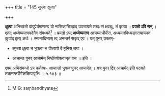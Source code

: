+++
title = "145 सुप्त्वा क्षुत्वा"

+++


**क्षुत्वा** अनिच्छतो वायुप्रेर्यमाणस्य यो नासिकाच्छिद्राद् उपजायते शब्दः स क्षवथुः, तं कृत्वा । **प्रयतो ऽपि सन्** । एतद् अध्येष्यमाणपदेनैव संबध्यते[^२७५] । प्रयतो ऽप्य् **अध्येष्यमाण** आचम्याधीयीत, अध्ययनविध्यङ्गतयाचमनं कुर्याद् इत्य् अर्थः । स्नानादिभ्यस् त्व् अनन्तरं सकृद् एव । यत् पुनर् उक्तम्-


[^२७५]:
     M G: saṃbandhyate

- सुप्त्वा क्षुत्वा च भुक्त्वा च पीत्वापो वै मुनिस् तथा ।

- आचान्तः पुनर् आचामेन् निष्ठीव्योक्त्वानृतं वचः ॥ इति ।

एवम् अभिसंबन्धो ऽत्र कर्तव्यः- आचान्तो भुक्त्वापुनर् आचामेत् । यत्र पुनर् द्विर् आचामेद् इति पठ्यते तत्रानन्तर्येणैकक्रियावृत्तिः ॥ ५.१४३ ॥